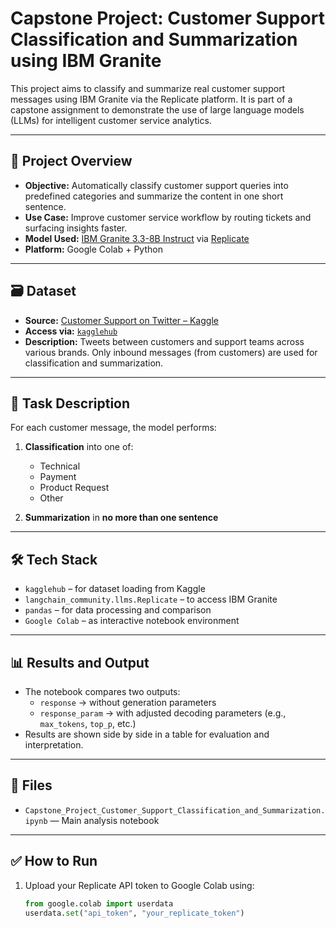 # Capstone Project: Customer Support Classification and Summarization using IBM Granite

This project aims to classify and summarize real customer support messages using IBM Granite via the Replicate platform. It is part of a capstone assignment to demonstrate the use of large language models (LLMs) for intelligent customer service analytics.

---

## 🎯 Project Overview

- **Objective:** Automatically classify customer support queries into predefined categories and summarize the content in one short sentence.
- **Use Case:** Improve customer service workflow by routing tickets and surfacing insights faster.
- **Model Used:** [IBM Granite 3.3-8B Instruct](https://replicate.com/ibm-granite/granite-3.3-8b-instruct) via [Replicate](https://replicate.com)
- **Platform:** Google Colab + Python

---

## 🗃️ Dataset

- **Source:** [Customer Support on Twitter – Kaggle](https://www.kaggle.com/datasets/thoughtvector/customer-support-on-twitter)
- **Access via:** [`kagglehub`](https://pypi.org/project/kagglehub/)
- **Description:** Tweets between customers and support teams across various brands. Only inbound messages (from customers) are used for classification and summarization.

---

## 🧪 Task Description

For each customer message, the model performs:

1. **Classification** into one of:
   - Technical  
   - Payment  
   - Product Request  
   - Other

2. **Summarization** in **no more than one sentence**

---

## 🛠️ Tech Stack

- `kagglehub` – for dataset loading from Kaggle  
- `langchain_community.llms.Replicate` – to access IBM Granite  
- `pandas` – for data processing and comparison  
- `Google Colab` – as interactive notebook environment

---

## 📊 Results and Output

- The notebook compares two outputs:
  - `response` → without generation parameters
  - `response_param` → with adjusted decoding parameters (e.g., `max_tokens`, `top_p`, etc.)
- Results are shown side by side in a table for evaluation and interpretation.

---

## 📁 Files

- `Capstone_Project_Customer_Support_Classification_and_Summarization.ipynb` — Main analysis notebook

---

## ✅ How to Run

1. Upload your Replicate API token to Google Colab using:
   ```python
   from google.colab import userdata
   userdata.set("api_token", "your_replicate_token")
